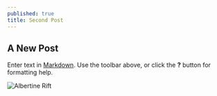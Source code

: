 ```yaml
---
published: true
title: Second Post
---
```

## A New Post

Enter text in [Markdown](http://daringfireball.net/projects/markdown/). Use the toolbar above, or click the **?** button for formatting help.

![Albertine Rift]({{site.baseurl}}/static/images/albertine-rift-large.jpg)
